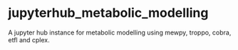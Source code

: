 # jupyterhub_metabolic_modelling
A jupyter hub instance for metabolic modelling using mewpy, troppo, cobra, etfl and cplex. 
